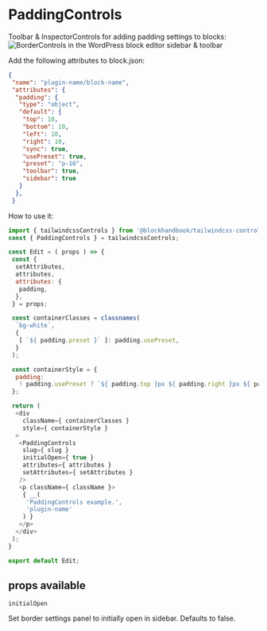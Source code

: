 
# PaddingControls

Toolbar & InspectorControls for adding padding settings to blocks:
![BorderControls in the WordPress block editor sidebar & toolbar](https://blockhandbook.com/wp-content/uploads/2020/05/PaddingControls-screenshot.png)

Add the following attributes to block.json:

```json
{
 "name": "plugin-name/block-name",
 "attributes": {
  "padding": {
   "type": "object",
   "default": {
    "top": 10,
    "bottom": 10,
    "left": 10,
    "right": 10,
    "sync": true,
    "usePreset": true,
    "preset": "p-16",
    "toolbar": true,
    "sidebar": true
   }
  },
 }
```

How to use it:

```javascript
import { tailwindcssControls } from '@blockhandbook/tailwindcss-controls';
const { PaddingControls } = tailwindcssControls;

const Edit = ( props ) => {
 const {
  setAttributes,
  attributes,
  attributes: {
   padding,
  },
 } = props;

 const containerClasses = classnames(
  `bg-white`,
  {
   [ `${ padding.preset }` ]: padding.usePreset,
  }
 );

 const containerStyle = {
  padding:
   ! padding.usePreset ? `${ padding.top }px ${ padding.right }px ${ padding.bottom }px ${ padding.left }px` : null,
 };

 return (
  <div
    className={ containerClasses }
    style={ containerStyle }
  >
   <PaddingControls
    slug={ slug }
    initialOpen={ true }
    attributes={ attributes }
    setAttributes={ setAttributes }
   />
   <p className={ className }>
    { __(
     'PaddingControls example.',
     'plugin-name'
    ) }
   </p>
  </div>
 );
}

export default Edit;
```

## props available

```text
initialOpen
```

Set border settings panel to initially open in sidebar.  Defaults to false.
